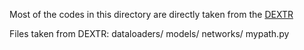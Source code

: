 Most of the codes in this directory are directly taken from the [DEXTR](https://github.com/scaelles/DEXTR-PyTorch)

Files taken from DEXTR:
dataloaders/
models/
networks/
mypath.py
